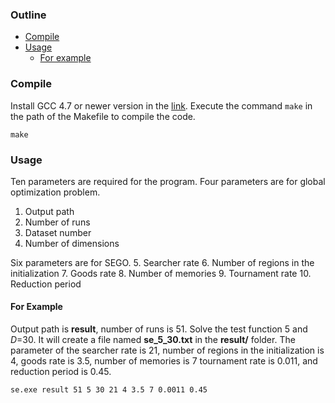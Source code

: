 ### Outline

- [Compile](#Compile)
- [Usage](#Usage)
  - [For example](#For-example)

### Compile
Install GCC 4.7 or newer version in the [link](https://sourceforge.net/projects/mingw-w64/files/). Execute the command ```make``` in the path of the Makefile to compile the code.

    make

### Usage
Ten parameters are required for the program. Four parameters are for global optimization problem. 
1. Output path
2. Number of runs
3. Dataset number
4. Number of dimensions

Six parameters are for SEGO.
5. Searcher rate 
6. Number of regions in the initialization
7. Goods rate
8. Number of memories
9. Tournament rate 
10. Reduction period

#### For Example
Output path is **result**, number of runs is 51. Solve the test function 5 and *D*=30. It will create a file named **se_5_30.txt** in the **result/** folder. The parameter of the searcher rate is 21, number of regions in the initialization is 4, goods rate is 3.5, number of memories is 7 tournament rate is 0.011, and reduction period is 0.45.

    se.exe result 51 5 30 21 4 3.5 7 0.0011 0.45
